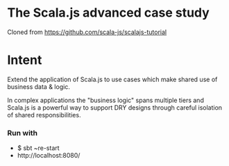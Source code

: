 # The Scala.js advanced case study

Cloned from https://github.com/scala-js/scalajs-tutorial

# Intent

Extend the application of Scala.js to use cases which make shared use of business data & logic.

In complex applications the "business logic" spans multiple tiers and Scala.js is a powerful way to support DRY
designs through careful isolation of shared responsibilities.

### Run with

* $ sbt ~re-start
* http://localhost:8080/

